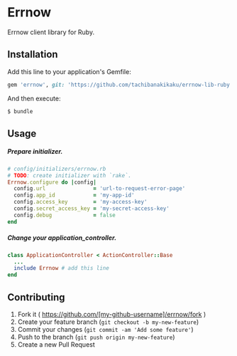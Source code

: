 # Errnow

Errnow client library for Ruby.

## Installation

Add this line to your application's Gemfile:

```ruby
gem 'errnow', git: 'https://github.com/tachibanakikaku/errnow-lib-ruby.git'
```

And then execute:

```bash
$ bundle
```

## Usage

##### Prepare initializer.

```ruby
# config/initializers/errnow.rb
# TODO: create initializer with `rake`.
Errnow.configure do |config|
  config.url               = 'url-to-request-error-page'
  config.app_id            = 'my-app-id'
  config.access_key        = 'my-access-key'
  config.secret_access_key = 'my-secret-access-key'
  config.debug             = false
end
```

##### Change your application_controller.

```ruby
class ApplicationController < ActionController::Base
  ...
  include Errnow # add this line
end
```

## Contributing

1. Fork it ( https://github.com/[my-github-username]/errnow/fork )
2. Create your feature branch (`git checkout -b my-new-feature`)
3. Commit your changes (`git commit -am 'Add some feature'`)
4. Push to the branch (`git push origin my-new-feature`)
5. Create a new Pull Request
